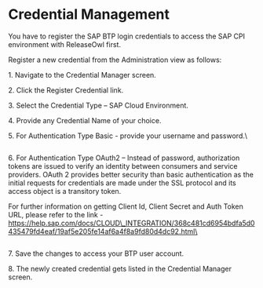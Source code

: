 # Credential Management

You have to register the SAP BTP login credentials to access the SAP CPI environment with ReleaseOwl first.

Register a new credential from the Administration view as follows:

1\. Navigate to the Credential Manager screen.

2\. Click the Register Credential link.

3\. Select the Credential Type – SAP Cloud Environment.

4\. Provide any Credential Name of your choice.

5\. For Authentication Type Basic - provide your username and password.\


<figure><img src="https://www.docs.releaseowl.com/assets/img/credential-management-1.jpg" alt=""><figcaption></figcaption></figure>

6\. For Authentication Type OAuth2 – Instead of password, authorization tokens are issued to verify an identity between consumers and service providers. OAuth 2 provides better security than basic authentication as the initial requests for credentials are made under the SSL protocol and its access object is a transitory token.

For further information on getting Client Id, Client Secret and Auth Token URL, please refer to the link - https://help.sap.com/docs/CLOUD\_INTEGRATION/368c481cd6954bdfa5d0435479fd4eaf/19af5e205fe14af6a4f8a9fd80d4dc92.html\


<figure><img src="https://www.docs.releaseowl.com/assets/img/credential-management-2.jpg" alt=""><figcaption></figcaption></figure>

7\. Save the changes to access your BTP user account.

8\. The newly created credential gets listed in the Credential Manager screen.
